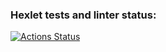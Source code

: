### Hexlet tests and linter status:
[![Actions Status](https://github.com/ElenShi/frontend-project-44/workflows/hexlet-check/badge.svg)](https://github.com/ElenShi/frontend-project-44/actions)
